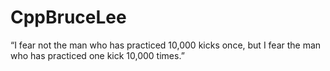 # CppBruceLee
“I fear not the man who has practiced 10,000 kicks once, but I fear the man who has practiced one kick 10,000 times.”
